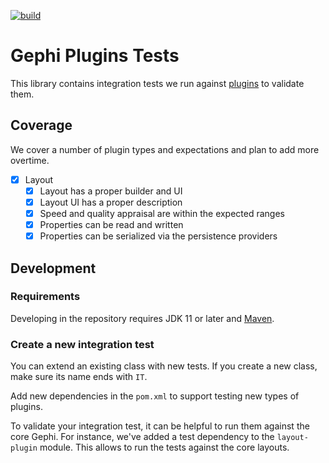 [![build](https://github.com/gephi/gephi-plugins-tests/actions/workflows/release.yml/badge.svg)](https://github.com/gephi/gephi-plugins-tests/actions/workflows/release.yml)

# Gephi Plugins Tests

This library contains integration tests we run against [plugins](https://github.com/gephi/gephi-plugins) to validate them.

## Coverage

We cover a number of plugin types and expectations and plan to add more overtime.

* [x] Layout
  * [x] Layout has a proper builder and UI
  * [x] Layout UI has a proper description
  * [x] Speed and quality appraisal are within the expected ranges
  * [x] Properties can be read and written
  * [x] Properties can be serialized via the persistence providers

## Development

### Requirements

Developing in the repository requires JDK 11 or later and [Maven](http://maven.apache.org/).

### Create a new integration test

You can extend an existing class with new tests. If you create a new class, make sure its name ends with `IT`.

Add new dependencies in the `pom.xml` to support testing new types of plugins.

To validate your integration test, it can be helpful to run them against the core Gephi. For instance, we've added a test dependency to the `layout-plugin` module. This allows to run the tests against the core layouts.
